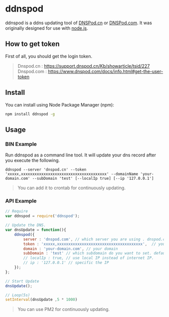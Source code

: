 # ddnspod

ddnspod is a ddns updating tool of [DNSPod.cn](http://www.dnspod.cn) or [DNSPod.com](http://www.dnspod.com).
It was originally designed for use with [node.js](http://nodejs.org).

## How to get token

First of all, you should get the login token.  

> Dnspod.cn : https://support.dnspod.cn/Kb/showarticle/tsid/227  
> Dnspod.com : https://www.dnspod.com/docs/info.html#get-the-user-token


## Install

You can install using Node Package Manager (npm):

```sh
npm install ddnspod -g
```

## Usage

### BIN Example

Run ddnspod as a command line tool. It will update your dns record after you execute the following.

```
ddnspod --server 'dnspod.cn' --token 'xxxxx,xxxxxxxxxxxxxxxxxxxxxxxxxxxxxxxxxxxxxx' --domainName 'your-domain.com' --subDomain 'test' [--localIp true] [--ip '127.0.0.1']
```

> You can add it to crontab for continuously updating.

### API Example

```js
// Require
var ddnspod = require('ddnspod');

// Update the DNS.
var dnsUpdate = function(){
    ddnspod({
        server : 'dnspod.com', // which server you are using . dnspod.com (default) | dnspod.cn
        token : 'xxxxx,xxxxxxxxxxxxxxxxxxxxxxxxxxxxxxxxxxxxxx',  // your login token, you can find how to get this at the top.
        domain : 'your-domain.com', // your domain
        subDomain : 'test' // which subdomain do you want to set. default : @
        // localIp : true, // use local IP instead of internet IP.
        // ip : '127.0.0.1' // specific the IP
    });
};

// Start Update
dnsUpdate();

// Loop(5s)
setInterval(dnsUpdate ,5 * 1000)
```

> You can use PM2 for continuously updating.